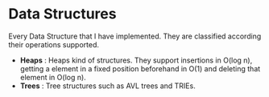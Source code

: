 # Data Structures

Every Data Structure that I have implemented. They are classified according their operations supported.

- **Heaps** : Heaps kind of structures. They support insertions in O(log n), getting a element in a fixed position beforehand in O(1) and deleting that element in O(log n).
- **Trees** : Tree structures such as AVL trees and TRIEs.
